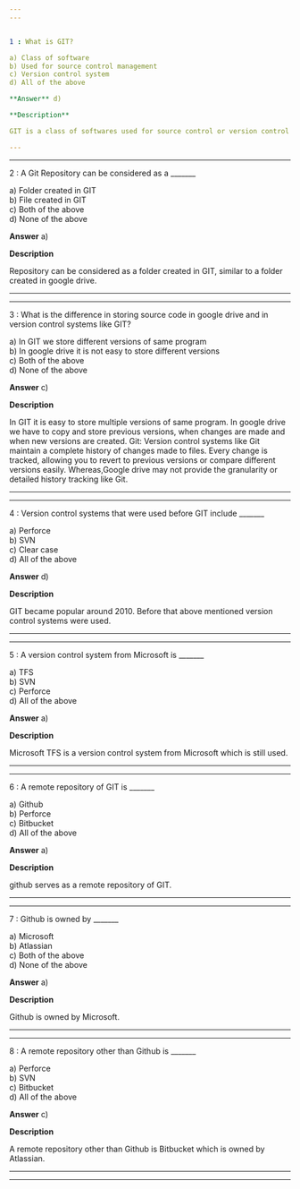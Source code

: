 ```yaml
---
---


1 : What is GIT?  

a) Class of software   
b) Used for source control management   
c) Version control system  
d) All of the above  

**Answer** d) 

**Description**  

GIT is a class of softwares used for source control or version control management.  

---
```

---


2 : A Git Repository can be considered as a _______  

a) Folder created in GIT   
b) File created in GIT   
c) Both of the above   
d) None of the above  

**Answer** a) 

**Description** 

Repository can be considered as a folder created in GIT, similar to a folder created in google drive.  

---
---


3 : What is the difference in storing source code in google drive and in version control systems like GIT?  

a) In GIT we store different versions of same program  
b) In google drive it is not easy to store different versions   
c) Both of the above  
d) None of the above  

**Answer** c) 

**Description**

In GIT it is easy to store multiple versions of same program. In google drive we have to copy and store previous versions, when changes are made and when new versions are created. Git: Version control systems like Git maintain a complete history of changes made to files. Every change is tracked, allowing you to revert to previous versions or compare different versions easily. Whereas,Google drive may not provide the granularity or detailed history tracking like Git.  

---
---


4 : Version control systems that were used before GIT include _______  

a) Perforce  
b) SVN  
c) Clear case   
d) All of the above  

**Answer** d) 

**Description**

GIT became popular around 2010. Before that above mentioned version control systems were used.  

---
---


5 : A version control system from Microsoft is _______  

a) TFS  
b) SVN   
c) Perforce   
d) All of the above  

**Answer** a) 

**Description**

Microsoft TFS is a version control system from Microsoft which is still used.  

---
---


6 : A remote repository of GIT is _______  

a) Github   
b) Perforce   
c) Bitbucket   
d) All of the above  

**Answer** a) 

**Description**

github serves as a remote repository of GIT. 

---
---


7 : Github is owned by _______  

a) Microsoft   
b) Atlassian   
c) Both of the above   
d) None of the above  

**Answer** a) 

**Description**

Github is owned by Microsoft.

---
---


8 : A remote repository other than Github is _______

a) Perforce   
b) SVN   
c) Bitbucket   
d) All of the above  

**Answer** c) 

**Description**

A remote repository other than Github is Bitbucket which is owned by Atlassian.

---
---





